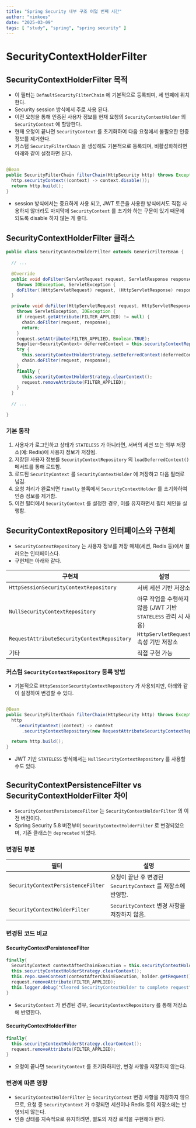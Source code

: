 ```yaml
---
title: "Spring Security 내부 구조 여덟 번째 시간"
author: "nimkoes"
date: "2025-03-09"
tags: [ "study", "spring", "spring security" ]
---
```


# SecurityContextHolderFilter

## SecurityContextHolderFilter 목적

- 이 필터는 `DefaultSecurityFilterChain` 에 기본적으로 등록되며, 세 번째에 위치한다.
- Security session 방식에서 주로 사용 된다.
- 이전 요청을 통해 인증된 사용자 정보를 현재 요청의 `SecurityContextHolder` 의 `SecurityContext` 에 할당한다.
- 현재 요청이 끝나면 `SecurityContext` 를 초기화하여 다음 요청에서 불필요한 인증 정보를 제거한다.
- 커스텀 `SecurityFilterChain` 을 생성해도 기본적으로 등록되며, 비활성화하려면 아래와 같이 설정하면 된다.

```java

@Bean
public SecurityFilterChain filterChain(HttpSecurity http) throws Exception {
  http.securityContext((context) -> context.disable());
  return http.build();
}
```

- session 방식에서는 중요하게 사용 되고, JWT 토큰을 사용한 방식에서도 직접 사용하지 않더라도 마지막에 `SecurityContext` 를 초기화 하는 구문이 있기 때문에 되도록 disable 하지 않는 게 좋다.

## SecurityContextHolderFilter 클래스

```java
public class SecurityContextHolderFilter extends GenericFilterBean {
  
  // ...
  
  @Override
  public void doFilter(ServletRequest request, ServletResponse response, FilterChain chain)
    throws IOException, ServletException {
    doFilter((HttpServletRequest) request, (HttpServletResponse) response, chain);
  }

  private void doFilter(HttpServletRequest request, HttpServletResponse response, FilterChain chain)
    throws ServletException, IOException {
    if (request.getAttribute(FILTER_APPLIED) != null) {
      chain.doFilter(request, response);
      return;
    }
    request.setAttribute(FILTER_APPLIED, Boolean.TRUE);
    Supplier<SecurityContext> deferredContext = this.securityContextRepository.loadDeferredContext(request);
    try {
      this.securityContextHolderStrategy.setDeferredContext(deferredContext);
      chain.doFilter(request, response);
    }
    finally {
      this.securityContextHolderStrategy.clearContext();
      request.removeAttribute(FILTER_APPLIED);
    }
  }
  
  // ...
  
}
```

### 기본 동작

1. 사용자가 로그인하고 상태가 `STATELESS` 가 아니라면, 서버의 세션 또는 외부 저장소(예: Redis)에 사용자 정보가 저장됨.
2. 저장된 사용자 정보를 `SecurityContextRepository` 의 `loadDeferredContext()` 메서드를 통해 로드함.
3. 로드된 `SecurityContext` 를 `SecurityContextHolder` 에 저장하고 다음 필터로 넘김.
4. 요청 처리가 완료되면 `finally` 블록에서 `SecurityContextHolder` 를 초기화하여 인증 정보를 제거함.
5. 이전 필터에서 `SecurityContext` 를 설정한 경우, 이를 유지하면서 필터 체인을 실행함.

## SecurityContextRepository 인터페이스와 구현체

- `SecurityContextRepository` 는 사용자 정보를 저장 매체(세션, Redis 등)에서 불러오는 인터페이스다.
- 구현체는 아래와 같다.

| 구현체                                         | 설명                                          |
|---------------------------------------------|---------------------------------------------|
| `HttpSessionSecurityContextRepository`      | 서버 세션 기반 저장소                                |
| `NullSecurityContextRepository`             | 아무 작업을 수행하지 않음 (JWT 기반 `STATELESS` 관리 시 사용) |
| `RequestAttributeSecurityContextRepository` | `HttpServletRequest` 속성 기반 저장소              |
| 기타                                          | 직접 구현 가능                                    |

### 커스텀 `SecurityContextRepository` 등록 방법

- 기본적으로 `HttpSessionSecurityContextRepository` 가 사용되지만, 아래와 같이 설정하여 변경할 수 있다.

```java

@Bean
public SecurityFilterChain filterChain(HttpSecurity http) throws Exception {
  http
    .securityContext((context) -> context
      .securityContextRepository(new RequestAttributeSecurityContextRepository()));

  return http.build();
}
```

- JWT 기반 `STATELESS` 방식에서는 `NullSecurityContextRepository` 를 사용할 수도 있다.

## SecurityContextPersistenceFilter vs SecurityContextHolderFilter 차이

- `SecurityContextPersistenceFilter` 는 `SecurityContextHolderFilter` 의 이전 버전이다.
- Spring Security 5.8 버전부터 `SecurityContextHolderFilter` 로 변경되었으며, 기존 클래스는 `deprecated` 되었다.

### 변경된 부분

| 필터                                 | 설명                                         |
|------------------------------------|--------------------------------------------|
| `SecurityContextPersistenceFilter` | 요청이 끝난 후 변경된 `SecurityContext` 를 저장소에 반영함. |
| `SecurityContextHolderFilter`      | `SecurityContext` 변경 사항을 저장하지 않음.          |

### 변경된 코드 비교

#### SecurityContextPersistenceFilter

```java
finally{
  SecurityContext contextAfterChainExecution = this.securityContextHolderStrategy.getContext();
  this.securityContextHolderStrategy.clearContext();
  this.repo.saveContext(contextAfterChainExecution, holder.getRequest(),holder.getResponse());
  request.removeAttribute(FILTER_APPLIED);
  this.logger.debug("Cleared SecurityContextHolder to complete request");
}
```

- `SecurityContext` 가 변경된 경우, `SecurityContextRepository` 를 통해 저장소에 반영한다.

#### SecurityContextHolderFilter

```java
finally{
  this.securityContextHolderStrategy.clearContext();
  request.removeAttribute(FILTER_APPLIED);
}
```

- 요청이 끝나면 `SecurityContext` 를 초기화하지만, 변경 사항을 저장하지 않는다.

### 변경에 따른 영향

- `SecurityContextHolderFilter` 는 `SecurityContext` 변경 사항을 저장하지 않으므로, 요청 중 `SecurityContext` 가 수정되면 세션이나 Redis 등의 저장소에는 반영되지 않는다.
- 인증 상태를 지속적으로 유지하려면, 별도의 저장 로직을 구현해야 한다.



